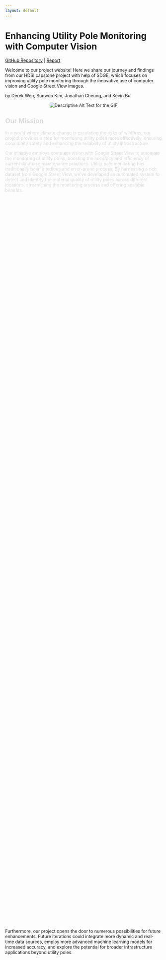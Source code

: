 ```yaml
---
layout: default
---
```


<style>
@keyframes fadeIn {
    from { opacity: 0; }
    to { opacity: 1; }
}

.fade-in-text-1, .fade-in-text-2, .fade-in-text-3, .fade-in-text-4, 
.fade-in-text-5, .fade-in-text-6, .fade-in-text-7, .fade-in-text-8 {
    opacity: 0;
    animation: fadeIn 0.5s ease-in-out forwards;
}

.fade-in-text-1 {
    animation-delay: 0.25s;
}

.fade-in-text-2 {
    animation-delay: 0.5s;
}

.fade-in-text-3 {
    animation-delay: 0.75s;
}

.fade-in-text-4 {
    animation-delay: 1s;
}

.fade-in-text-5 {
    animation-delay: 1.25s;
}

.fade-in-text-6 {
    animation-delay: 1.5s;
}

.fade-in-text-7 {
    animation-delay: 1.75s;
}

.fade-in-text-8 {
    animation-delay: 2s;
}
</style>

<h1 class="fade-in-text-1">Enhancing Utility Pole Monitoring with Computer Vision</h1>
<p class="fade-in-text-2"><a href="https://github.com/jcheung4/DSC180B">GitHub Repository</a> | <a href="documents/DSC_180B_Capstone_Report.pdf" target="_blank">Report</a></p>
<p class="fade-in-text-3">Welcome to our project website! Here we share our journey and findings from our HDSI capstone project with help of SDGE, which focuses on improving utility pole monitoring through the innovative use of computer vision and Google Street View images. </p>
<p class="fade-in-text-4">by Derek Wen, Sunwoo Kim, Jonathan Cheung, and Kevin Bui</p>

<div class="fade-in-text-5" style="text-align:center;">
    <img src="images/traversal_demo_loop.gif" alt="Descriptive Alt Text for the GIF" style="width:50%; max-width:500px;">
</div>

<h2 class="fade-in-text-6">Our Mission</h2>
<p class="fade-in-text-6">
In a world where climate change is escalating the risks of wildfires, our project provides a step for monitoring utility poles more effectively, ensuring community safety and enhancing the reliability of utility infrastructure.
</p>

<p class="fade-in-text-6">
Our initiative employs computer vision with Google Street View to automate the monitoring of utility poles, boosting the accuracy and efficiency of current database maintenance practices. Utility pole monitoring has traditionally been a tedious and error-prone process. By harnessing a rich dataset from Google Street View, we've developed an automated system to detect and identify the material quality of utility poles across different locations, streamlining the monitoring process and offering scalable benefits.
</p>

<h2 class="fade-in-text-7">Our Methods</h2>
<p class="fade-in-text-7">
Our methodology encompasses a series of steps designed to automate utility pole detection and classification, ensuring a replicable approach.
</p>

<h3 class="fade-in-text-8">Data Collection</h3>
<p class="fade-in-text-8">
We've created a python script to gather over 800 images from Google Street View, capturing various utility poles from multiple perspectives and field of views.
</p>

<div class="fade-in-text-8" style="text-align:center;">
    <img src="images/street_img_collect_hori.png" alt="Descriptive Alt Text" style="width:60%; max-width:450px;">
    <p>Figure 1: Our methodology for collecting images from different angles and field of views for the same pole. The yellow circle indicates the utility pole and the blue circles indicate the different angles the picture is taken at </p>
</div>

<h3 class="fade-in-text-8">Image Processing and Pole Detection</h3>
<p class="fade-in-text-8">
Employing a DETR (DEtection TRansformer) object detection model, we've fine-tuned our system to identify and classify utility poles from the collected images, demonstrating the practical application of our solution. The model was adapted to recognize the material quality of the utility poles.
</p>

<div class="fade-in-text-8" style="text-align:center;">
    <img src="images/dect_samp.png" alt="Descriptive Alt Text" style="width:60%; max-width:450px;">
    <p>Figure 2: Detecting wooden and metal poles from a Google Street View image</p>
</div>

<h3 class="fade-in-text-8">Data Validation</h3>
<p class="fade-in-text-8">
Our validation process compares our detected poles against a simulated database, ideally a database from a utility company, ensuring the accuracy and reliability of our system. In our case, we used a sample database from SDGE to compare our counts from our database.
</p>

<div class="fade-in-text-8" style="text-align:center;">
    <img src="images/results_database.png" alt="Descriptive Alt Text" style="width:60%; max-width:450px;">
    <p>Figure 3: Comparing and validating detected utility poles of our database against database records from SDGE</p>
</div>

<h2 class="fade-in-text-8">Results</h2>
<p class="fade-in-text-8">
We have created a demo that navigates through a predefined street segment using starting and ending coordinates. As the script progresses along the street, it employs our model to identify and classify any wooden or metal utility poles encountered, showcasing the model's real-world utility and effectiveness. The counts is kept track onto our database and is compared againast a simulated database (SDGE in this case).
</p>

<div class="fade-in-text-8" style="text-align:center;">
    <img src="images/pole_demo.png" alt="Descriptive Alt Text" style="width: 100%; max-width: 900px;">
    <p>Figure 4: Demo of our model that traverses down a street given its coordinates and returns a street traversal GIF and the utility pole counts</p>
</div>

<div class="fade-in-text-8" style="display: flex; justify-content: center; align-items: center;">
    <div style="flex: 1; text-align: center;">
        <img src="images/pole1.png" alt="Descriptive Alt Text Left" style="width: 80%; max-width: 700px;">
    </div>
    <div style="flex: 1; text-align: center;">
        <img src="images/pole2.png" alt="Descriptive Alt Text Right" style="width: 80%; max-width: 700px;">
    </div>
</div>

<p class="fade-in-text-8">
Our project's findings indicate a promising step forward in automated utility pole monitoring. By leveraging computer vision with Google Street View images, we were able to identify and classify various utility poles, demonstrating consistency with SDG&E's actual database. Our method shows that automated detection can closely mirror, and potentially enhance, existing utility pole data, leading to more accurate and efficient monitoring systems.
</p>

<h2 class="fade-in-text-8">Discussion</h2>
<p class="fade-in-text-8">
The positive results from our automated system highlight its potential to improve upon traditional utility pole monitoring methods. Compared to prior work, our approach utilizes more recent and advanced computer vision techniques, resulting in an innovative and effective solution. While our findings align with the broader goals of enhanced infrastructure monitoring, they also underscore the limitations inherent in using static image sources like Google Street View, which may not always reflect real-time conditions.

Furthermore, our project opens the door to numerous possibilities for future enhancements. Future iterations could integrate more dynamic and real-time data sources, employ more advanced machine learning models for increased accuracy, and explore the potential for broader infrastructure applications beyond utility poles.
</p>

<h2 class="fade-in-text-8">Conclusion</h2>
<p class="fade-in-text-8">
This project demonstrates the significant potential of integrating computer vision with accessible image sources like Google Street View to enhance utility pole monitoring. Our findings offer a glimpse into a future where such technologies can play a pivotal role in improving infrastructure management, thereby contributing to wildfire prevention and community safety. As we look to the future, we are excited about the possibilities of expanding this technology to tackle broader challenges and achieve greater impact in the realm of infrastructure monitoring and beyond.
</p>

<p class="fade-in-text-8">
Thank you for taking a look at our project!
</p>

<div class="fade-in-text-8" style="display: flex; justify-content: space-between; align-items: center; width: 100%;">
    <div style="margin-left: 10px;">
        <img src="images/hdsi-blue-gold.png" alt="Class Logo" style="width:60%; max-width:450px;">
    </div>
    <div style="margin-right: 10px;">
        <img src="images/sdge-logo.png" alt="SDGE Logo" style="width: auto; height: 200px;">
    </div>
</div>